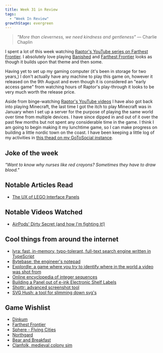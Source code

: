 ```yaml
---
title: Week 31 in Review
tags:
  - "Week In Review"
growthStage: evergreen
---
```


> _"More than cleverness, we need kindness and gentleness"_
> — Charlie Chaplin

I spent a lot of this week watching [Raptor's YouTube series on Farthest Frontier](https://www.youtube.com/watch?v=JTIr4-_mQsE&list=PLIsqJzeZeGYG_TUhB4-ZB4jZgyDBi5KzC). I absolutely love playing [Banished](https://store.steampowered.com/app/242920/Banished/) and [Farthest Frontier](https://store.steampowered.com/app/1044720/Farthest_Frontier/) looks as though it builds upon that theme and then some.

Having yet to set up my gaming computer (it's been in storage for two years,) I don't actually have any machine to play this game on, however it released on the 9th August and even though it is considered an "early access game" from watching hours of Raptor's play-through it looks to be very much worth the release price.

Aside from binge-watching [Raptor's YouTube videos](https://www.youtube.com/user/ICBMRaptor2) I have also got back into playing Minecraft, the last time I got the itch to play Minecraft was in January when I set up a server for the purpose of playing the same world over time from multiple devices. I have since dipped in and out of it over the past few months but not spent any considerable time in the game. I think I am going to begin making it my lunchtime game, so I can make progress on building a little nordic town on the coast. I have been keeping a little log of my activities in [this thead on my GoToSocial instance](https://social.photogabble.co.uk/@carbontwelve/statuses/01GA13N17RVX92VTQ0Z5NZFH5X).

## Joke of the week
_"Want to know why nurses like red crayons? Sometimes they have to draw blood."_

## Notable Articles Read
- [The UX of LEGO Interface Panels](https://interactionmagic.com/UX-LEGO-Interfaces/)

## Notable Videos Watched
- [AirPods' Dirty Secret (and how I'm fighting it!)](https://www.youtube.com/watch?v=RQqk45ps9kg)

## Cool things from around the internet
- [lyra: fast, in-memory, typo-tolerant, full-text search engine written in TypeScript](https://github.com/nearform/lyra)
- [Bytebase: the engineer's notepad](https://bytebase.io/)
- [Explordle: a game where you try to identify where in the world a video was shot from](https://www.explordle.com/map/wor)
- [Online encyclopedia of integer sequences](https://oeis.org/A094798)
- [Building a Panel out of e-ink Electronic Shelf Labels](https://rbaron.net/blog/2022/07/29/Daisy-chaining-multiple-electronic-shelf-labels.html)
- [Shottr: advanced screenshot tool](https://shottr.cc/)
- [SVG Hush: a tool for slimming down svg's](https://github.com/cloudflare/svg-hush)

## Game Wishlist
- [Dinkum](https://store.steampowered.com/app/1062520/Dinkum/)
- [Farthest Frontier](https://store.steampowered.com/app/1044720/Farthest_Frontier/)
- [Sphere - Flying Cities](https://store.steampowered.com/app/1273220/Sphere__Flying_Cities/)
- [Northgard](https://store.steampowered.com/app/466560/Northgard/)
- [Bear and Breakfast](https://www.bear.game/)
- [Clanfolk, medieval colony sim](https://store.steampowered.com/app/1700870/Clanfolk/)